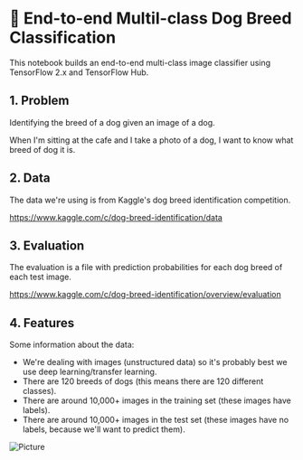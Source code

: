 # 🐶 End-to-end Multil-class Dog Breed Classification
This notebook builds an end-to-end multi-class image classifier using TensorFlow 2.x and TensorFlow Hub.

## 1. Problem
Identifying the breed of a dog given an image of a dog.

When I'm sitting at the cafe and I take a photo of a dog, I want to know what breed of dog it is.

## 2. Data
The data we're using is from Kaggle's dog breed identification competition.

https://www.kaggle.com/c/dog-breed-identification/data

## 3. Evaluation
The evaluation is a file with prediction probabilities for each dog breed of each test image.

https://www.kaggle.com/c/dog-breed-identification/overview/evaluation

## 4. Features
Some information about the data:

* We're dealing with images (unstructured data) so it's probably best we use deep learning/transfer learning.
* There are 120 breeds of dogs (this means there are 120 different classes).
* There are around 10,000+ images in the training set (these images have labels).
* There are around 10,000+ images in the test set (these images have no labels, because we'll want to predict them).

![Picture](https://drive.google.com/uc?id=1-2j_hCbKPCLYeI5iwOGl4x0RZhPwuVgF)

